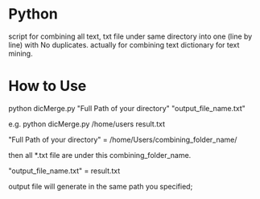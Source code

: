 # Python
script for combining all text, txt file under same directory into one (line by line) with No duplicates.
actually for combining text dictionary for text mining.

# How to Use
python dicMerge.py "Full Path of your directory" "output_file_name.txt"

e.g. python dicMerge.py /home/users result.txt

"Full Path of your directory" = /home/Users/combining_folder_name/

then all *.txt file are under this combining_folder_name.

"output_file_name.txt" = result.txt

output file will generate in the same path you specified;
